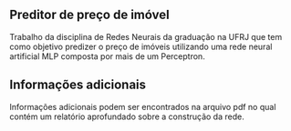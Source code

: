 ## Preditor de preço de imóvel 
Trabalho da disciplina de Redes Neurais da graduação na UFRJ que tem como objetivo predizer o preço de imóveis utilizando uma rede neural artificial MLP composta por mais de um Perceptron. 

## Informações adicionais 
Informações adicionais podem ser encontrados na arquivo pdf no qual contém um relatório aprofundado sobre a construção da rede.
